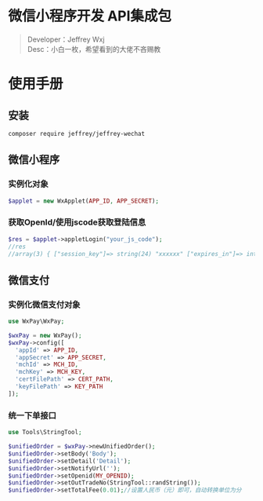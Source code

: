# 微信小程序开发 API集成包

> Developer：Jeffrey Wxj   
> Desc：小白一枚，希望看到的大佬不吝赐教

# 使用手册

## 安装
```
composer require jeffrey/jeffrey-wechat
```

## 微信小程序

### 实例化对象
```php
$applet = new WxApplet(APP_ID, APP_SECRET);
```

### 获取OpenId/使用jscode获取登陆信息
```php
$res = $applet->appletLogin("your_js_code");
//res
//array(3) { ["session_key"]=> string(24) "xxxxxx" ["expires_in"]=> int(7200) ["openid"]=> string(28) "xxxxxxxxxx" }
```

## 微信支付

### 实例化微信支付对象
```php
use WxPay\WxPay;

$wxPay = new WxPay();
$wxPay->config([
  'appId' => APP_ID,
  'appSecret' => APP_SECRET,
  'mchId' => MCH_ID,
  'mchKey' => MCH_KEY,
  'certFilePath' => CERT_PATH,
  'keyFilePath' => KEY_PATH
]);
```

### 统一下单接口
```php
use Tools\StringTool;

$unifiedOrder = $wxPay->newUnifiedOrder();
$unifiedOrder->setBody('Body');
$unifiedOrder->setDetail('Detail');
$unifiedOrder->setNotifyUrl('');
$unifiedOrder->setOpenid(MY_OPENID);
$unifiedOrder->setOutTradeNo(StringTool::randString());
$unifiedOrder->setTotalFee(0.01);//设置人民币（元）即可，自动转换单位为分
```

